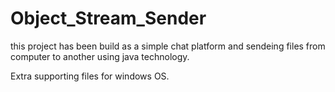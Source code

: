 # Object_Stream_Sender

this project has been build as a simple chat platform and sendeing files from computer to another using java technology.

Extra supporting files for windows OS.
